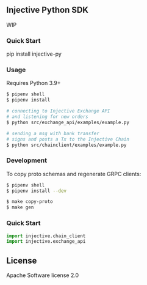 ## Injective Python SDK

WIP

### Quick Start

pip install injective-py


### Usage

Requires Python 3.9+

```bash
$ pipenv shell
$ pipenv install

# connecting to Injective Exchange API
# and listening for new orders
$ python src/exchange_api/examples/example.py

# sending a msg with bank transfer
# signs and posts a Tx to the Injective Chain
$ python src/chainclient/examples/example.py
```

### Development

To copy proto schemas and regenerate GRPC clients:

```bash
$ pipenv shell
$ pipenv install --dev

$ make copy-proto
$ make gen
```

### Quick Start
```python
import injective.chain_client
import injective.exchange_api
```
## License

Apache Software license 2.0
